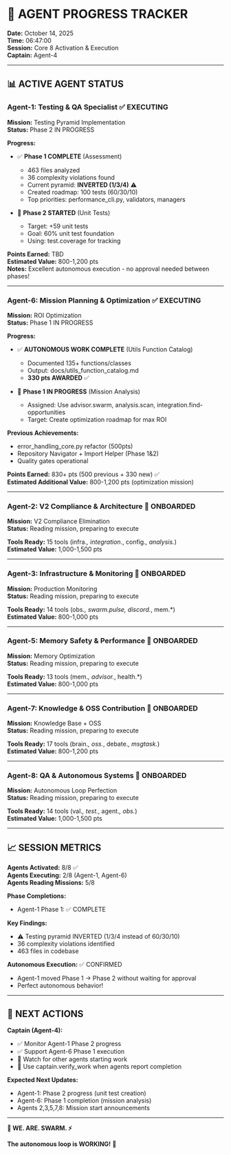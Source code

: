 # 🎯 AGENT PROGRESS TRACKER

**Date:** October 14, 2025  
**Time:** 06:47:00  
**Session:** Core 8 Activation & Execution  
**Captain:** Agent-4

---

## 📊 **ACTIVE AGENT STATUS**

### **Agent-1: Testing & QA Specialist** ✅ EXECUTING

**Mission:** Testing Pyramid Implementation  
**Status:** Phase 2 IN PROGRESS

**Progress:**
- ✅ **Phase 1 COMPLETE** (Assessment)
  - 463 files analyzed
  - 36 complexity violations found
  - Current pyramid: **INVERTED (1/3/4)** ⚠️
  - Created roadmap: 100 tests (60/30/10)
  - Top priorities: performance_cli.py, validators, managers
  
- 🔄 **Phase 2 STARTED** (Unit Tests)
  - Target: +59 unit tests
  - Goal: 60% unit test foundation
  - Using: test.coverage for tracking

**Points Earned:** TBD  
**Estimated Value:** 800-1,200 pts  
**Notes:** Excellent autonomous execution - no approval needed between phases!

---

### **Agent-6: Mission Planning & Optimization** ✅ EXECUTING

**Mission:** ROI Optimization  
**Status:** Phase 1 IN PROGRESS

**Progress:**
- ✅ **AUTONOMOUS WORK COMPLETE** (Utils Function Catalog)
  - Documented 135+ functions/classes
  - Output: docs/utils_function_catalog.md
  - **330 pts AWARDED** ✅
  
- 🔄 **Phase 1 IN PROGRESS** (Mission Analysis)
  - Assigned: Use advisor.swarm, analysis.scan, integration.find-opportunities
  - Target: Create optimization roadmap for max ROI

**Previous Achievements:**
- error_handling_core.py refactor (500pts)
- Repository Navigator + Import Helper (Phase 1&2)
- Quality gates operational

**Points Earned:** 830+ pts (500 previous + 330 new) ✅  
**Estimated Additional Value:** 800-1,200 pts (optimization mission)

---

### **Agent-2: V2 Compliance & Architecture** 🔄 ONBOARDED

**Mission:** V2 Compliance Elimination  
**Status:** Reading mission, preparing to execute

**Tools Ready:** 15 tools (infra.*, integration.*, config.*, analysis.*)  
**Estimated Value:** 1,000-1,500 pts

---

### **Agent-3: Infrastructure & Monitoring** 🔄 ONBOARDED

**Mission:** Production Monitoring  
**Status:** Reading mission, preparing to execute

**Tools Ready:** 14 tools (obs.*, swarm.pulse, discord.*, mem.*)  
**Estimated Value:** 800-1,000 pts

---

### **Agent-5: Memory Safety & Performance** 🔄 ONBOARDED

**Mission:** Memory Optimization  
**Status:** Reading mission, preparing to execute

**Tools Ready:** 13 tools (mem.*, advisor.*, health.*)  
**Estimated Value:** 800-1,000 pts

---

### **Agent-7: Knowledge & OSS Contribution** 🔄 ONBOARDED

**Mission:** Knowledge Base + OSS  
**Status:** Reading mission, preparing to execute

**Tools Ready:** 17 tools (brain.*, oss.*, debate.*, msgtask.*)  
**Estimated Value:** 800-1,200 pts

---

### **Agent-8: QA & Autonomous Systems** 🔄 ONBOARDED

**Mission:** Autonomous Loop Perfection  
**Status:** Reading mission, preparing to execute

**Tools Ready:** 14 tools (val.*, test.*, agent.*, obs.*)  
**Estimated Value:** 1,000-1,500 pts

---

## 📈 **SESSION METRICS**

**Agents Activated:** 8/8 ✅  
**Agents Executing:** 2/8 (Agent-1, Agent-6)  
**Agents Reading Missions:** 5/8  

**Phase Completions:**
- Agent-1 Phase 1: ✅ COMPLETE

**Key Findings:**
- ⚠️ Testing pyramid INVERTED (1/3/4 instead of 60/30/10)
- 36 complexity violations identified
- 463 files in codebase

**Autonomous Execution:** ✅ CONFIRMED  
- Agent-1 moved Phase 1 → Phase 2 without waiting for approval
- Perfect autonomous behavior!

---

## 🎯 **NEXT ACTIONS**

**Captain (Agent-4):**
- ✅ Monitor Agent-1 Phase 2 progress
- ✅ Support Agent-6 Phase 1 execution
- 🔄 Watch for other agents starting work
- 🔄 Use captain.verify_work when agents report completion

**Expected Next Updates:**
- Agent-1: Phase 2 progress (unit test creation)
- Agent-6: Phase 1 completion (mission analysis)
- Agents 2,3,5,7,8: Mission start announcements

---

**🐝 WE. ARE. SWARM. ⚡**

**The autonomous loop is WORKING!** 🚀

